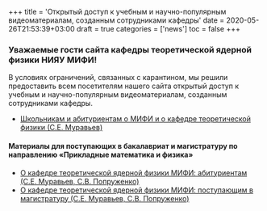 +++
title = 'Открытый доступ к учебным и научно-популярным видеоматериалам, созданным сотрудниками кафедры'
date = 2020-05-26T21:53:39+03:00
draft = true
categories = ['news']
toc = false
+++

### Уважаемые гости сайта кафедры теоретической ядерной физики НИЯУ МИФИ!

В условиях ограничений, связанных с карантином, мы решили предоставить всем посетителям нашего сайта открытый доступ к учебным и научно-популярным видеоматериалам, созданным сотрудниками кафедры.
 - [Школьникам и абитуриентам о МИФИ и о кафедре теоретической физики (С.Е. Муравьев)](https://www.youtube.com/watch?v=NnPr3ee9vl8)


#### Материалы для поступающих в бакалавриат и магистратуру по направлению «Прикладные математика и физика»
- [О кафедре теоретической ядерной физики МИФИ: абитуриентам (С.Е. Муравьев, С.В. Попруженко)](https://www.youtube.com/watch?v=wdfepN2oSTU)
- [О кафедре теоретической ядерной физики МИФИ: поступающим в магистратуру (С.Е. Муравьев, С.В. Попруженко)](https://www.youtube.com/watch?v=48kgRRk59LY)

<!--more-->